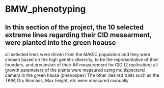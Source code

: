 
# BMW_phenotyping
## In this section of the project, the 10 selected extreme lines regarding their CID mesearment, were planted into the green hoause
 all selected lines were driven from the MAGIC population and they were chosen based on the high genetic diversity, to be the representative of their founders, and preciesion of their ## measurement for CID (2 replication)
 all growth parameters of the plants were measured using multispecteral camera in the green hause (phenospex)
 The other desired traits such as the TKW, Dry Biomass, Max height, etc were measured manually
